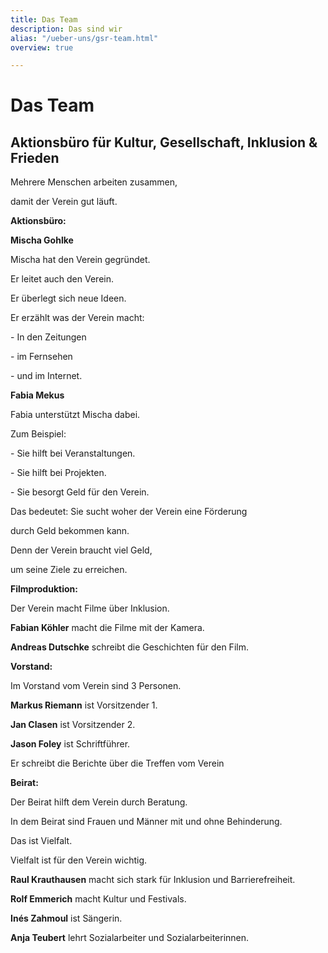 ```yaml
---
title: Das Team
description: Das sind wir
alias: "/ueber-uns/gsr-team.html"
overview: true

---
```

# Das Team

## Aktionsbüro für Kultur, Gesellschaft, Inklusion & Frieden

<team></team>

Mehrere Menschen arbeiten zusammen,

damit der Verein gut läuft.

**Aktionsbüro:**

**Mischa Gohlke**

Mischa hat den Verein gegründet.

Er leitet auch den Verein.

Er überlegt sich neue Ideen.

Er erzählt was der Verein macht:

\- In den Zeitungen

\- im Fernsehen

\- und im Internet.

**Fabia Mekus**

Fabia unterstützt Mischa dabei.

Zum Beispiel:

\- Sie hilft bei Veranstaltungen.

\- Sie hilft bei Projekten.

\- Sie besorgt Geld für den Verein.

Das bedeutet: Sie sucht woher der Verein eine Förderung

durch Geld bekommen kann.

Denn der Verein braucht viel Geld,

um seine Ziele zu erreichen.

**Filmproduktion:**

Der Verein macht Filme über Inklusion.

**Fabian Köhler** macht die Filme mit der Kamera.

**Andreas Dutschke** schreibt die Geschichten für den Film.

**Vorstand:**

Im Vorstand vom Verein sind 3 Personen.

**Markus Riemann** ist Vorsitzender 1.

**Jan Clasen** ist Vorsitzender 2.

**Jason Foley** ist Schriftführer.

Er schreibt die Berichte über die Treffen vom Verein

**Beirat:**

Der Beirat hilft dem Verein durch Beratung.

In dem Beirat sind Frauen und Männer mit und ohne Behinderung.

Das ist Vielfalt.

Vielfalt ist für den Verein wichtig.

**Raul Krauthausen** macht sich stark für Inklusion und Barrierefreiheit.

**Rolf Emmerich** macht Kultur und Festivals.

**Inés Zahmoul** ist Sängerin.

**Anja Teubert** lehrt Sozialarbeiter und Sozialarbeiterinnen.